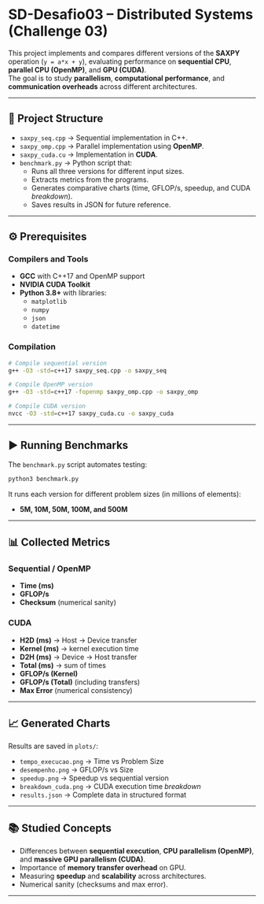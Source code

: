 # SD-Desafio03 – Distributed Systems (Challenge 03)

This project implements and compares different versions of the **SAXPY** operation (`y = a*x + y`), evaluating performance on **sequential CPU**, **parallel CPU (OpenMP)**, and **GPU (CUDA)**.  
The goal is to study **parallelism**, **computational performance**, and **communication overheads** across different architectures.

---

## 📌 Project Structure

- `saxpy_seq.cpp` → Sequential implementation in C++.
- `saxpy_omp.cpp` → Parallel implementation using **OpenMP**.
- `saxpy_cuda.cu` → Implementation in **CUDA**.
- `benchmark.py` → Python script that:
  - Runs all three versions for different input sizes.
  - Extracts metrics from the programs.
  - Generates comparative charts (time, GFLOP/s, speedup, and CUDA *breakdown*).
  - Saves results in JSON for future reference.

---

## ⚙️ Prerequisites

### Compilers and Tools
- **GCC** with C++17 and OpenMP support  
- **NVIDIA CUDA Toolkit**  
- **Python 3.8+** with libraries:
  - `matplotlib`
  - `numpy`
  - `json`
  - `datetime`

### Compilation
```bash
# Compile sequential version
g++ -O3 -std=c++17 saxpy_seq.cpp -o saxpy_seq

# Compile OpenMP version
g++ -O3 -std=c++17 -fopenmp saxpy_omp.cpp -o saxpy_omp

# Compile CUDA version
nvcc -O3 -std=c++17 saxpy_cuda.cu -o saxpy_cuda
```

---

## ▶️ Running Benchmarks

The `benchmark.py` script automates testing:

```bash
python3 benchmark.py
```

It runs each version for different problem sizes (in millions of elements):

* **5M, 10M, 50M, 100M, and 500M**

---

## 📊 Collected Metrics

### Sequential / OpenMP

* **Time (ms)**
* **GFLOP/s**
* **Checksum** (numerical sanity)

### CUDA

* **H2D (ms)** → Host → Device transfer
* **Kernel (ms)** → kernel execution time
* **D2H (ms)** → Device → Host transfer
* **Total (ms)** → sum of times
* **GFLOP/s (Kernel)**
* **GFLOP/s (Total)** (including transfers)
* **Max Error** (numerical consistency)

---

## 📈 Generated Charts

Results are saved in `plots/`:

* `tempo_execucao.png` → Time vs Problem Size
* `desempenho.png` → GFLOP/s vs Size
* `speedup.png` → Speedup vs sequential version
* `breakdown_cuda.png` → CUDA execution time *breakdown*
* `results.json` → Complete data in structured format

---

## 📚 Studied Concepts

* Differences between **sequential execution**, **CPU parallelism (OpenMP)**, and **massive GPU parallelism (CUDA)**.
* Importance of **memory transfer overhead** on GPU.
* Measuring **speedup** and **scalability** across architectures.
* Numerical sanity (checksums and max error).

---